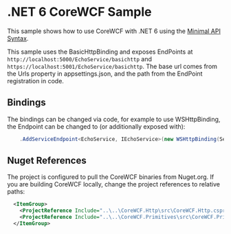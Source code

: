 # .NET 6 CoreWCF Sample

This sample shows how to use CoreWCF with .NET 6 using the [Minimal API Syntax](https://docs.microsoft.com/en-us/aspnet/core/fundamentals/minimal-apis?view=aspnetcore-6.0). 

This sample uses the BasicHttpBinding and exposes EndPoints at `http://localhost:5000/EchoService/basichttp` and `https://localhost:5001/EchoService/basichttp`. The base url comes from the Urls property in appsettings.json, and the path from the EndPoint registration in code.

## Bindings

The bindings can be changed via code, for example to use WSHttpBinding, the Endpoint can be changed to (or additionally exposed with):

``` C#
    .AddServiceEndpoint<EchoService, IEchoService>(new WSHttpBinding(SecurityMode.Transport), "/EchoService/wshttp");
```

## Nuget References

The project is configured to pull the CoreWCF binaries from Nuget.org. If you are building CoreWCF locally, change the project references to relative paths:

```xml
  <ItemGroup>
    <ProjectReference Include="..\..\CoreWCF.Http\src\CoreWCF.Http.csproj" />
    <ProjectReference Include="..\..\CoreWCF.Primitives\src\CoreWCF.Primitives.csproj" />
  </ItemGroup>
```